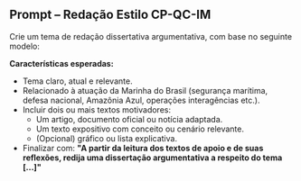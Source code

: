 ## Prompt – Redação Estilo CP-QC-IM

Crie um tema de redação dissertativa argumentativa, com base no seguinte modelo:

**Características esperadas:**

- Tema claro, atual e relevante.
- Relacionado à atuação da Marinha do Brasil (segurança marítima, defesa nacional, Amazônia Azul, operações interagências etc.).
- Incluir dois ou mais textos motivadores:
  - Um artigo, documento oficial ou notícia adaptada.
  - Um texto expositivo com conceito ou cenário relevante.
  - (Opcional) gráfico ou lista explicativa.
- Finalizar com:
  **"A partir da leitura dos textos de apoio e de suas reflexões, redija uma dissertação argumentativa a respeito do tema [...]"**



